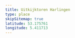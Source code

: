 ```yaml
---
title: Uitkijktoren Harlingen
type: place
skipSitemap: true
latitude: 53.175761
longitude: 5.411713
---
```

